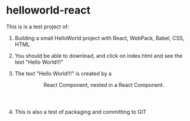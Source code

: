 # helloworld-react

This is is a test project of:

1) Building a small HelloWorld project with React, WebPack, Babel, CSS, HTML

2) You should be able to download, and click on index.html and see the text "Hello World!!!"

3) The text "Hello World!!!" is created by a <Header/> React Component, nested in a <App/> React Component.

3) This is also a test of packaging and committing to GIT
